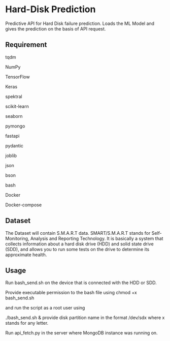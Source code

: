 # Hard-Disk Prediction

Predictive API for Hard Disk failure prediction.
Loads the ML Model and gives the prediction on the basis of API request.

## Requirement

tqdm                                                  

NumPy

TensorFlow                                        

Keras

spektral                                              

scikit-learn

seaborn                                              

pymongo

fastapi                                                 

pydantic                                        

joblib                                                   

json

bson                                                    

bash

Docker                                                

Docker-compose

## Dataset

The Dataset will contain S.M.A.R.T data. SMART/S.M.A.R.T stands for Self-Monitoring, Analysis and Reporting Technology. It is basically a system that collects information about a hard disk drive (HDD) and solid state drive (SDD), and allows you to run some tests on the drive to determine its approximate health.

## Usage

Run bash_send.sh on the device that is connected with the HDD or SDD.

Provide executable permission to the bash file using 
chmod +x bash_send.sh

and run the script as a root user using 

./bash_send.sh &
provide disk partition name in the format /dev/sdx where x stands for any letter.

Run api_fetch.py in the server where MongoDB instance was running on.
